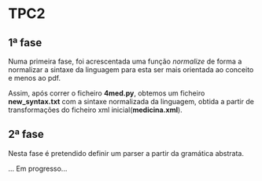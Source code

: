 # TPC2

## 1ª fase

Numa primeira fase, foi acrescentada uma função *normalize* de forma a normalizar a sintaxe da linguagem para esta ser mais orientada ao conceito e menos ao pdf.

Assim, após correr o ficheiro **4med.py**, obtemos um ficheiro **new_syntax.txt** com a sintaxe normalizada da linguagem, obtida a partir de transformações do ficheiro xml inicial(**medicina.xml**).

## 2ª fase

Nesta fase é pretendido definir um parser a partir da gramática abstrata.

... Em progresso...
